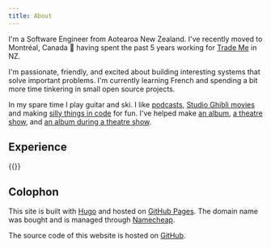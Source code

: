 ```yaml
---
title: About
---
```


I'm a Software Engineer from Aotearoa New Zealand. I've recently moved to Montréal, Canada 🍁 having spent the past 5 years working for [Trade Me](https://trademe.co.nz) in NZ.

I'm passionate, friendly, and excited about building interesting systems that solve important problems. I'm currently learning French and spending a bit more time tinkering in small open source projects.

In my spare time I play guitar and ski. I like [podcasts](https://lists.pocketcasts.com/2d425db2-b2c1-4999-be5a-63840ff200d5), [Studio Ghibli movies](https://en.wikipedia.org/wiki/List_of_Studio_Ghibli_works#Feature_films) and making [silly things in code](http://pjpscriv.com/animal-spin/) for fun. I've helped make [an album](https://ingridandtheministers.bandcamp.com/album/kill-the-sights), [a theatre show](https://tldrify.com/vev), and [an album during a theatre show](https://www.aucklandfringe.co.nz/programme-2019/how-to-write-an-album).

## Experience

{{<list-experience>}}

## Colophon

This site is built with [Hugo](https://gohugo.io) and hosted on [GitHub Pages](https://pages.github.com). The domain name was bought and is managed through [Namecheap](https://www.namecheap.com).

The source code of this website is hosted on [GitHub](https://github.com/pjpscriv/pjpscriv.github.io).
